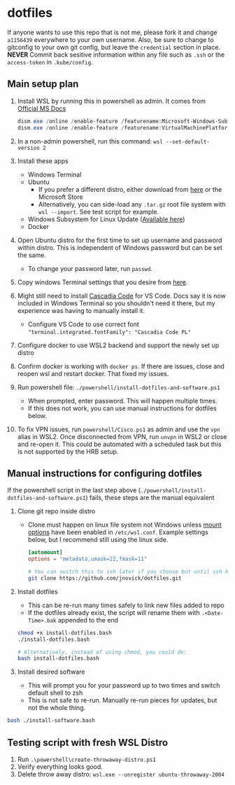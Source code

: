 # dotfiles

If anyone wants to use this repo that is not me, please fork it and change `a1156439` everywhere to your own username.
Also, be sure to change to gitconfig to your own git config, but leave the `credential` section in place.
**NEVER** Commit back sesitive information within any file such as `.ssh` or the `access-token` in `.kube/config`.

## Main setup plan

1. Install WSL by running this in powershell as admin. It comes from [Official MS Docs](https://docs.microsoft.com/en-us/windows/wsl/install-win10)

   ```powershell
   dism.exe /online /enable-feature /featurename:Microsoft-Windows-Subsystem-Linux /all /norestart
   dism.exe /online /enable-feature /featurename:VirtualMachinePlatform /all /norestart
   ```

1. In a non-admin powershell, run this command: `wsl --set-default-version 2`
1. Install these apps
   - Windows Terminal
   - Ubuntu
     - If you prefer a different distro, either download from
       [here](https://docs.microsoft.com/en-us/windows/wsl/install-manual)
       or the Microsoft Store
     - Alternatively, you can side-load any `.tar.gz` root file system with `wsl --import`. See test script for example.
   - Windows Subsystem for Linux Update
     ([Available here](https://docs.microsoft.com/en-us/windows/wsl/install-win10#step-4---download-the-linux-kernel-update-package))
   - Docker
1. Open Ubuntu distro for the first time to set up username and password within distro. This is independent of Windows password but can be set the same.
   - To change your password later, run `passwd`.
1. Copy windows Terminal settings that you desire from [here](./WindowsTerminalSettings.jsonc).
1. Might still need to install [Cascadia Code](https://docs.microsoft.com/en-us/windows/terminal/cascadia-code) for VS Code.
   Docs say it is now included in Windows Terminal so you shouldn't need it there, but my experience was having to manually install it.
   - Configure VS Code to use correct font `"terminal.integrated.fontFamily": "Cascadia Code PL"`
1. Configure docker to use WSL2 backend and support the newly set up distro
1. Confirm docker is working with `docker ps`. If there are issues, close and reopen wsl and restart docker. That fixed my issues.
1. Run powershell file: `./powershell/install-dotfiles-and-software.ps1`
   - When prompted, enter password. This will happen multiple times.
   - If this does not work, you can use manual instructions for dotfiles below.
1. To fix VPN issues, run `powershell/Cisco.ps1` as admin and use the `vpn` alias in WSL2. Once disconnected from VPN, run `unvpn` in WSL2 or 
   close and re-open it. This could be automated with a scheduled task but this is not supported by the HRB setup.

## Manual instructions for configuring dotfiles

If the powershell script in the last step above (`./powershell/install-dotfiles-and-software.ps1`) fails, these steps are the manual equivalent

1. Clone git repo inside distro

   - Clone must happen on linux file system not Windows unless [mount options](https://docs.microsoft.com/en-us/windows/wsl/wsl-config#mount-options)
     have been enabled in `/etc/wsl.conf`. Example settings below, but I recommend still using the linux side.

     ```conf
     [automount]
     options = "metadata,umask=22,fmask=11"
     ```

     ```bash
     # You can switch this to ssh later if you choose but until ssh keys are created and added in GitHub, you must use https
     git clone https://github.com/jnovick/dotfiles.git
     ```

2. Install dotfiles

   - This can be re-run many times safely to link new files added to repo
   - If the dotfiles already exist, the script will rename them with `.<Date-Time>.bak` appended to the end

   ```bash
   chmod +x install-dotfiles.bash
   ./install-dotfiles.bash

   # Alternatively, instead of using chmod, you could do:
   bash install-dotfiles.bash
   ```

3. Install desired software
   - This will prompt you for your password up to two times and switch default shell to zsh
   - This is not safe to re-run. Manually re-run pieces for updates, but not the whole thing.

```bash
bash ./install-software.bash
```

## Testing script with fresh WSL Distro

1. Run `.\powershell\create-throwaway-distro.ps1`
1. Verify everything looks good.
1. Delete throw away distro: `wsl.exe --unregister ubuntu-throwaway-2004`
